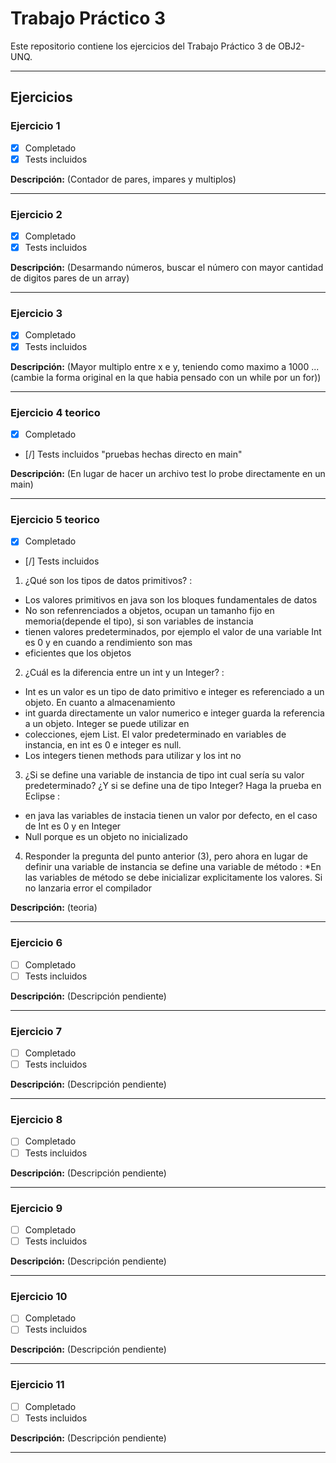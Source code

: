 # Trabajo Práctico 3

Este repositorio contiene los ejercicios del Trabajo Práctico 3 de OBJ2-UNQ.

---

## Ejercicios

### Ejercicio 1
- [x] Completado  
- [x] Tests incluidos  

**Descripción:** (Contador de pares, impares y multiplos)  

---

### Ejercicio 2
- [x] Completado  
- [x] Tests incluidos  

**Descripción:** (Desarmando números, buscar el número con mayor cantidad de digitos pares de un array)  

---

### Ejercicio 3
- [x] Completado  
- [x] Tests incluidos  

**Descripción:** (Mayor multiplo entre x e y, teniendo como maximo a 1000 ...(cambie la forma original en la que habia pensado con un while por un for))  

---

### Ejercicio 4 teorico
- [x] Completado  
- [/] Tests incluidos "pruebas hechas directo en main"  

**Descripción:** (En lugar de hacer un archivo test lo probe directamente en un main)  

---

### Ejercicio 5 teorico
- [x] Completado  
- [/] Tests incluidos  

1. ¿Qué son los tipos de datos primitivos? :
* Los valores primitivos en java son los bloques fundamentales de datos
* No son refenrenciados a objetos, ocupan un tamanho fijo en memoria(depende el tipo), si son variables de instancia
* tienen valores predeterminados, por ejemplo el valor de una variable Int es 0 y en cuando a rendimiento son mas
* eficientes que los objetos
2. ¿Cuál es la diferencia entre un int y un Integer? :
* Int es un valor es un tipo de dato primitivo e integer es referenciado a un objeto. En cuanto a almacenamiento
* int guarda directamente un valor numerico e integer guarda la referencia a un objeto. Integer se puede utilizar en
* colecciones, ejem List<Integer>. El valor predeterminado en variables de instancia, en int es 0 e integer es null.
* Los integers tienen methods para utilizar y los int no
3. ¿Si se define una variable de instancia de tipo int cual sería su valor predeterminado? ¿Y si se
define una de tipo Integer? Haga la prueba en Eclipse :
* en java las variables de instacia tienen un valor por defecto, en el caso de Int es 0 y en Integer
* Null porque es un objeto no inicializado
4. Responder la pregunta del punto anterior (3), pero ahora en lugar de definir una variable de
instancia se define una variable de método :
*En las variables de método se debe inicializar explicitamente los valores. Si no lanzaria error el compilador

**Descripción:** (teoria)  

---

### Ejercicio 6
- [ ] Completado  
- [ ] Tests incluidos  

**Descripción:** (Descripción pendiente)  

---

### Ejercicio 7
- [ ] Completado  
- [ ] Tests incluidos  

**Descripción:** (Descripción pendiente)  

---

### Ejercicio 8
- [ ] Completado  
- [ ] Tests incluidos  

**Descripción:** (Descripción pendiente)  

---

### Ejercicio 9
- [ ] Completado  
- [ ] Tests incluidos  

**Descripción:** (Descripción pendiente)  

---

### Ejercicio 10
- [ ] Completado  
- [ ] Tests incluidos  

**Descripción:** (Descripción pendiente)  

---

### Ejercicio 11
- [ ] Completado  
- [ ] Tests incluidos  

**Descripción:** (Descripción pendiente)  

---